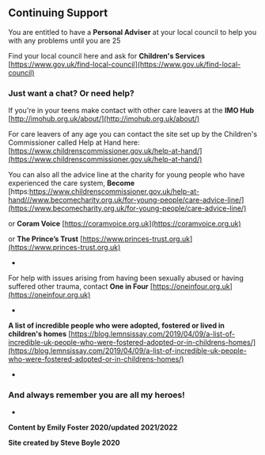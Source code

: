 
## Continuing Support

You are entitled to have a **Personal Adviser** at your local council to help you with any problems until you are 25

Find your local council here and ask for **Children's Services**
[https://www.gov.uk/find-local-council](https://www.gov.uk/find-local-council)


### Just want a chat? Or need help?

If you're in your teens make contact with other care leavers at the **IMO Hub**
[http://imohub.org.uk/about/](http://imohub.org.uk/about/)

For care leavers of any age you can contact the site set up by the Children's Commissioner called Help at Hand here: [https://www.childrenscommissioner.gov.uk/help-at-hand/](https://www.childrenscommissioner.gov.uk/help-at-hand/)


You can also all the advice line at the charity for young people who have experienced the care system, **Become** [https:https://www.childrenscommissioner.gov.uk/help-at-hand///www.becomecharity.org.uk/for-young-people/care-advice-line/](https://www.becomecharity.org.uk/for-young-people/care-advice-line/)


or **Coram Voice**
[https://coramvoice.org.uk](https://coramvoice.org.uk)


or **The Prince’s Trust**
[https://www.princes-trust.org.uk](https://www.princes-trust.org.uk)

*

For help with issues arising from having been sexually abused or having suffered other trauma, contact **One in Four** [https://oneinfour.org.uk](https://oneinfour.org.uk)


*

**A list of incredible people who were adopted, fostered or lived in children's homes** [https://blog.lemnsissay.com/2019/04/09/a-list-of-incredible-uk-people-who-were-fostered-adopted-or-in-childrens-homes/](https://blog.lemnsissay.com/2019/04/09/a-list-of-incredible-uk-people-who-were-fostered-adopted-or-in-childrens-homes/)

*



### And always remember you are all my heroes!


*


**Content by Emily Foster 2020/updated 2021/2022**

**Site created by Steve Boyle 2020**
